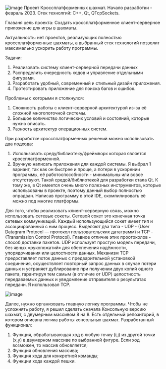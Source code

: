 
![image](https://user-images.githubusercontent.com/107744290/234425480-d9276c62-62ad-4106-8ff4-327c43bc72e7.png)
Проект Кроссплатформенных шахмат. Начало разработки - февраль 2023.
Стек технолгий: С++, Qt, QTcpSockets.

  Главаня цель проекта: Создать кроссплатформенное клиент-серверное приложение для игры в шахматы. 
  
  Актуальность: нет проектов, реализующих полностью кроссплатформенные шахматы, а выбранный стек технологий позволит максимально ускорить работу программы.
  
  Задачи: 
  1)  Реализовать систему клиент-серверной передачи данных
  2)  Распределить очередность ходов и управление отдельными фигурами.
  3)  Разработать удобный, современный и стильный дизайн приложения.
  4)  Протестировать приложение для поиска багов и ошибок.
  
  Проблемы с которыми я столкнулся:
  1) Сложность работы с клиент-серверной архитектурой из-за её сложной многопоточной системы.
  2) Большое количиство логических условий и состояний, которые нужно описать.
  3) Разность архитектур операционных систем.
  
  При разработке кроссплатформенных решений можно использовать два подхода:
  1) Использовать среду/библиотеку/фреймворк которая является кроссплатформенной.
  2) Вручную написать приложения для каждой системы.
  Я выбрал 1 вариант, так как он быстрее и проще, а потери в ускорении программы, её работоспособности - минимальны или вовсе отсутствуют. 
  Такой средой/библиотекой для разработки стала Qt. К тому же, в Qt имеется очень много полезных инструментов, которые использованы в проекте,
  поэтому данный выбор полностью опрадван. Написав программу в этой IDE, скомпилировать её можно под многие платформы. 
  
  Для того, чтобы реализовать клиент-серверную связь, можно использовать сетевые сокеты. Сетевой сокет это конечная точка сетевых коммуникаций. 
  Каждый использующийся сокет имеет тип и ассоциированный с ним процесс. Выделяют два типа - UDP - (User Datagram Protocol — протокол пользовательских датаграмм) и 
  TCP - (Transmission Control Protocol). Главное отличие этих проотоколов - способ доставки пакетов. UDP использует простую модель передачи, без явных «рукопожатий»
  для обеспечения надёжности, упорядочивания или целостности данных. Механизм TCP предоставляет поток данных с предварительной установкой соединения, осуществляет 
  повторный запрос данных в случае потери данных и устраняет дублирование при получении двух копий одного пакета, гарантируя тем самым (в отличие от UDP) целостность
  передаваемых данных и уведомление отправителя о результатах передачи. Я использовал TCP.
  
  ![image](https://user-images.githubusercontent.com/107744290/234424221-b4c92622-1b6c-473b-b749-82f94da9e780.png)

  
  Далее, нужно организовать главную логику программы. Чтобы не усложнять работу, я решил сделать сначала Консольную версию шахмат, с двумерным массивом 8 на 8.
  Есть отдельный репозиторий, в котором описана логика работы консольных шахмат. Разработанный функционал:
  1) Функция, обрабатывающая ход в любую точку (i,j) из другой точки (x,y) в двумерном массиве по выбранной фигуре. Если ход возможен, то массив обновляется;
  2) Функция обновления массива;
  3) Функция хода для конкретной команды;
  4) Функции хода каждой пешки.
  
  
  
  
